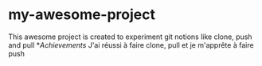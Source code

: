 # my-awesome-project
This awesome project is created to experiment git notions like clone, push and pull
    **Achievements*
        J'ai réussi à faire clone, pull et je m'apprête à faire push